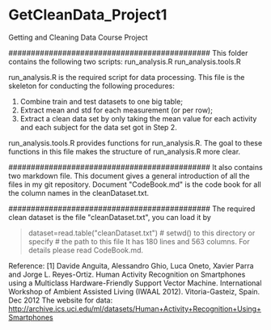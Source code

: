 GetCleanData_Project1
=====================

Getting and Cleaning Data Course Project

#############################################
This folder contains the following two scripts:
run_analysis.R
run_analysis.tools.R

run_analysis.R is the required script for data processing.
This file is the skeleton for conducting the following procedures:
1. Combine train and test datasets to one big table;
2. Extract mean and std for each measurement (or per row);
3. Extract a clean data set by only taking the mean value for each activity 
and each subject for the data set got in Step 2. 

run_analysis.tools.R provides functions for run_analysis.R.
The goal to these functions in this file makes the structure of run_analysis.R
more clear.


#############################################
It also contains two markdown file. This document gives a general introduction
of all the files in my git repository. Document "CodeBook.md" is the code book
for all the column names in the cleanDataset.txt.


#############################################
The required clean dataset is the file "cleanDataset.txt", you can load it by
> dataset=read.table("cleanDataset.txt") # setwd() to this directory or specify 
										 # the path to this file
It has 180 lines and 563 columns. For details please read CodeBook.md.


Reference:
[1] Davide Anguita, Alessandro Ghio, Luca Oneto, Xavier Parra and Jorge L. Reyes-Ortiz. Human Activity Recognition on Smartphones using a Multiclass Hardware-Friendly Support Vector Machine. International Workshop of Ambient Assisted Living (IWAAL 2012). Vitoria-Gasteiz, Spain. Dec 2012 
The website for data:
http://archive.ics.uci.edu/ml/datasets/Human+Activity+Recognition+Using+Smartphones






